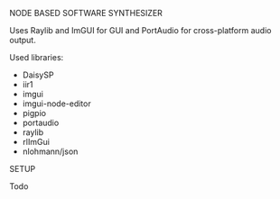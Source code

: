 NODE BASED SOFTWARE SYNTHESIZER

Uses Raylib and ImGUI for GUI and PortAudio for cross-platform audio output.

Used libraries: 

- DaisySP
- iir1
- imgui
- imgui-node-editor
- pigpio
- portaudio
- raylib
- rlImGui
- nlohmann/json

SETUP 

Todo


